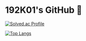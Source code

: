 # 192K01's GitHub 👋
[![Solved.ac Profile](http://mazassumnida.wtf/api/v2/generate_badge?boj=ava9797)](https://solved.ac/ava9797)

[![Top Langs](https://github-readme-stats.vercel.app/api/top-langs/?username=192K01)](https://github.com/anuraghazra/github-readme-stats)

<!--
**192K01/192K01** is a ✨ _special_ ✨ repository because its `README.md` (this file) appears on your GitHub profile.

Here are some ideas to get you started:

- 🔭 I’m currently working on ...
- 🌱 I’m currently learning ...
- 👯 I’m looking to collaborate on ...
- 🤔 I’m looking for help with ...
- 💬 Ask me about ...
- 📫 How to reach me: ...
- 😄 Pronouns: ...
- ⚡ Fun fact: ...
-->
